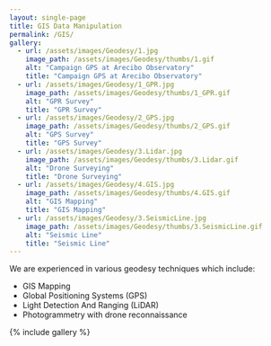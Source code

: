 ```yaml
---
layout: single-page
title: GIS Data Manipulation
permalink: /GIS/
gallery:
  - url: /assets/images/Geodesy/1.jpg
    image_path: /assets/images/Geodesy/thumbs/1.gif
    alt: "Campaign GPS at Arecibo Observatory"
    title: "Campaign GPS at Arecibo Observatory"
  - url: /assets/images/Geodesy/1_GPR.jpg
    image_path: /assets/images/Geodesy/thumbs/1_GPR.gif
    alt: "GPR Survey"
    title: "GPR Survey"
  - url: /assets/images/Geodesy/2_GPS.jpg
    image_path: /assets/images/Geodesy/thumbs/2_GPS.gif
    alt: "GPS Survey"
    title: "GPS Survey"
  - url: /assets/images/Geodesy/3.Lidar.jpg
    image_path: /assets/images/Geodesy/thumbs/3.Lidar.gif
    alt: "Drone Surveying"
    title: "Drone Surveying"
  - url: /assets/images/Geodesy/4.GIS.jpg
    image_path: /assets/images/Geodesy/thumbs/4.GIS.gif
    alt: "GIS Mapping"
    title: "GIS Mapping"
  - url: /assets/images/Geodesy/3.SeismicLine.jpg
    image_path: /assets/images/Geodesy/thumbs/3.SeismicLine.gif
    alt: "Seismic Line"
    title: "Seismic Line"
---
```

We are experienced in various geodesy techniques which include:
  * GIS Mapping
  * Global Positioning Systems (GPS)
  * Light Detection And Ranging (LiDAR)
  * Photogrammetry with drone reconnaissance

{% include gallery %}
